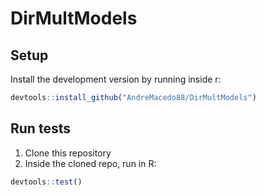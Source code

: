# DirMultModels


## Setup

Install the development version by running inside r:

```r
devtools::install_github("AndreMacedo88/DirMultModels")
```

## Run tests
1. Clone this repository
2. Inside the cloned repo, run in R:

```r
devtools::test()
```